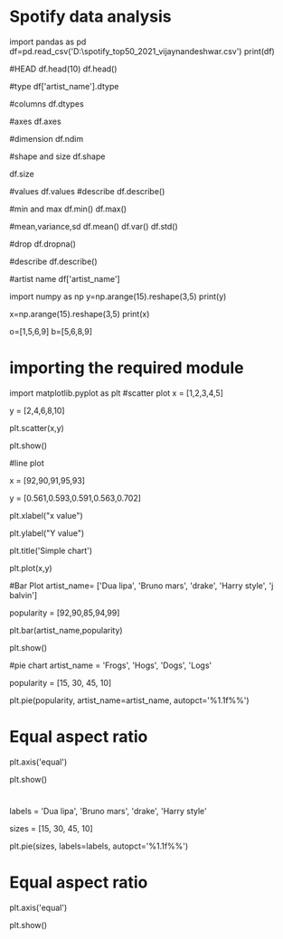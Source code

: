# Spotify data analysis 
import pandas as pd
df=pd.read_csv('D:\spotify_top50_2021_vijaynandeshwar.csv')
print(df)

#HEAD
df.head(10)
df.head()

#type
df['artist_name'].dtype

#columns
df.dtypes

#axes
df.axes

#dimension
df.ndim

#shape and size
df.shape

df.size

#values 
df.values
#describe
df.describe()

#min and max
df.min()
df.max()

#mean,variance,sd
df.mean()
df.var()
df.std()

#drop
df.dropna()

#describe
df.describe()

#artist name
df['artist_name']

import numpy as np
y=np.arange(15).reshape(3,5)
print(y)

x=np.arange(15).reshape(3,5)
print(x)

o=[1,5,6,9]
b=[5,6,8,9]



# importing the required module
import matplotlib.pyplot as plt
#scatter plot
x = [1,2,3,4,5]

y = [2,4,6,8,10]

plt.scatter(x,y)

plt.show()

#line plot

x = [92,90,91,95,93]

y = [0.561,0.593,0.591,0.563,0.702]

plt.xlabel("x value")

plt.ylabel("Y value")

plt.title('Simple chart')

plt.plot(x,y)

#Bar Plot
artist_name= ['Dua lipa', 'Bruno mars', 'drake', 'Harry style', 'j balvin']

popularity = [92,90,85,94,99]

plt.bar(artist_name,popularity)

plt.show()

#pie chart
artist_name = 'Frogs', 'Hogs', 'Dogs', 'Logs'

popularity = [15, 30, 45, 10]

plt.pie(popularity, artist_name=artist_name, autopct='%1.1f%%')

# Equal aspect ratio

plt.axis('equal')

plt.show()


#
labels = 'Dua lipa', 'Bruno mars', 'drake', 'Harry style'

sizes = [15, 30, 45, 10]

plt.pie(sizes, labels=labels, autopct='%1.1f%%')

# Equal aspect ratio

plt.axis('equal')

plt.show()
